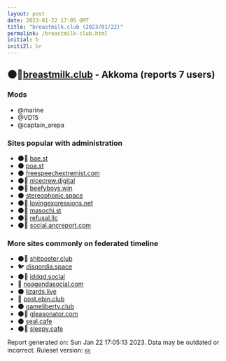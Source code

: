```yaml
---
layout: post
date: 2023-01-22 17:05 GMT
title: "breastmilk.club (2023/01/22)"
permalink: /breastmilk-club.html
initial: b
initi2l: br
---
```


## 🌑🧸[breastmilk.club](https://breastmilk.club) - Akkoma (reports 7 users)

### Mods
 * @marine
 * @VD15
 * @captain_arepa

### Sites popular with administration

* 🌑🧸 [bae.st](/bae-st.html)
* 🌑 [poa.st](/poa-st.html)
* 🌑 [freespeechextremist.com](/freespeechextremist-com.html)
* 🌑🧸 [nicecrew.digital](/nicecrew-digital.html)
* 🌑🧸 [beefyboys.win](/beefyboys-win.html)
* 🌑 [stereophonic.space](/stereophonic-space.html)
* 🌑🧸 [lovingexpressions.net](/lovingexpressions-net.html)
* 🌑🧸 [masochi.st](/masochi-st.html)
* 🌑🧸 [refusal.llc](/refusal-llc.html)
* 🌑🧸 [social.ancreport.com](/social-ancreport-com.html)

### More sites commonly on federated timeline

* 🌑🧸 [shitposter.club](/shitposter-club.html)
* 🐦 [disqordia.space](/disqordia-space.html)
* 🌑🧸 [iddqd.social](/iddqd-social.html)
* 🐘 [noagendasocial.com](/noagendasocial-com.html)
* 🌑 [lizards.live](/lizards-live.html)
* 🐘 [post.ebin.club](/post-ebin-club.html)
* 🌑 [gameliberty.club](/gameliberty-club.html)
* 🌑🧸 [gleasonator.com](/gleasonator-com.html)
* 🌑 [seal.cafe](/seal-cafe.html)
* 🌑🧸 [sleepy.cafe](/sleepy-cafe.html)

Report generated on: Sun Jan 22 17:05:13 2023. Data may be outdated or incorrect.
Ruleset version: [✏️](/version-pencil)
